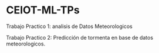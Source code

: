 # CEIOT-ML-TPs
Trabajo Practico 1: analisis de Datos Meteorologicos

Trabajo Practico 2: Predicción de tormenta en base de datos meteorologicos.
